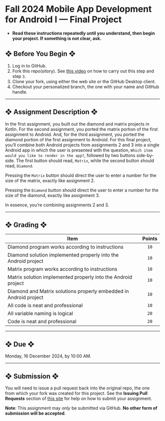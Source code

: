 # Fall 2024 Mobile App Development for Android I — Final Project

* **Read these instructions repeatedly until you understand, then begin your project. If something is not clear, ask.**

## ❖ Before You Begin ❖

1. Log in to GitHub.
2. Fork this repo(sitory). See [this video](http://code-warrior.github.io/tutorials/git/github/forking-and-cloning-at-the-github-web-site/) on how to carry out this step and step `3`.
3. Clone your fork, using either the web site or the GitHub Desktop client.
4. Checkout your personalized branch, the one with your name and GitHub handle.

---

## ❖ Assignment Description ❖

In the first assignment, you built out the diamond and matrix projects in Kotlin. For the second assignment, you ported the matrix portion of the first assignment to Android. And, for the third assignment, you ported the diamond portion of the first assignment to Android. For this final project, you’ll combine both Android projects from assignments 2 and 3 into a single Android app in which the user is presented with the question, `Which item would you like to render in the app?`, followed by two buttons side-by-side. The first button should read, `Matrix`, while the second button should read, `Diamond`.

Pressing the `Matrix` button should direct the user to enter a number for the size of the matrix, exactly like assignment 2.

Pressing the `Diamond` button should direct the user to enter a number for the size of the diamond, exactly like assignment 3.

In essence, you’re combining assignments 2 and 3.

---

## ❖ Grading ❖

| Item                                                              | Points  |
|-------------------------------------------------------------------|:-------:|
| Diamond program works according to instructions                   | `10`    |
| Diamond solution implemented properly into the Android project    | `10`    |
| Matrix program works according to instructions                    | `10`    |
| Matrix solution implemented properly into the Android project     | `10`    |
| Diamond and Matrix solutions properly embedded in Android project | `10`    |
| All code is neat and professional                                 | `10`    |
| All variable naming is logical                                    | `20`    |
| Code is neat and professional                                     | `20`    |

---

## ❖ Due ❖

Monday, 16 December 2024, by 10:00 AM.

---

## ❖ Submission ❖

You will need to issue a pull request back into the original repo, the one from which your fork was created for this project. See the **Issuing Pull Requests** section of [this site](http://code-warrior.github.io/tutorials/git/github/index.html) for help on how to submit your assignment.

**Note**: This assignment may _only_ be submitted via GitHub. **No other form of submission will be accepted**.
